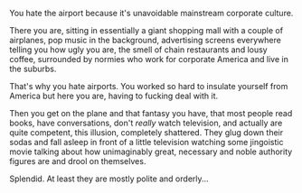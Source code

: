 You hate the airport because it's unavoidable mainstream corporate culture.

There you are, sitting in essentially a giant shopping mall with a couple of
airplanes, pop music in the background, advertising screens everywhere telling
you how ugly you are, the smell of chain restaurants and lousy coffee,
surrounded by normies who work for corporate America and live in the suburbs.

That's why you hate airports. You worked so hard to insulate yourself from
America but here you are, having to fucking deal with it.

Then you get on the plane and that fantasy you have, that most people read
books, have conversations, don't *really* watch television, and actually are
quite competent, this illusion, completely shattered. They glug down their
sodas and fall asleep in front of a little television watching some jingoistic
movie talking about how unimaginably great, necessary and noble authority
figures are and drool on themselves.

Splendid. At least they are mostly polite and orderly...

